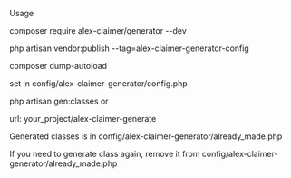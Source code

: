 Usage

composer require alex-claimer/generator --dev

php artisan vendor:publish --tag=alex-claimer-generator-config

composer dump-autoload

set in config/alex-claimer-generator/config.php

php artisan gen:classes     or

url: your_project/alex-claimer-generate

Generated classes is in config/alex-claimer-generator/already_made.php

If you need to generate class again, remove it from
config/alex-claimer-generator/already_made.php




